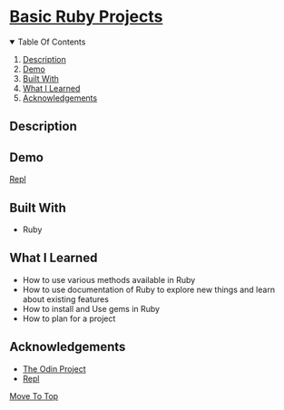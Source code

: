 
# [Basic Ruby Projects](https://www.theodinproject.com/paths/full-stack-ruby-on-rails/courses/ruby-programming#basic-ruby-projects)

<details open="open">
  <summary>Table Of Contents</summary>
  <ol>
    <li>
      <a href="#description">Description</a>
    </li>
    <li>
      <a href="#demo">Demo</a>
    </li>
    <li>
      <a href="#built-with">Built With</a>
    </li>
     <li>
      <a href="#what-i-learned">What I Learned</a>
    </li>
     <li>
      <a href="#acknowledgements">Acknowledgements</a>
    </li>
  </ol>
</details>

## Description
<Description> 

## Demo
[Repl](https://replit.com/@MaheshkumarP/BasicRubyProjects#README.md)
</br>
  
## Built With
* Ruby

## What I Learned
* How to use various methods available in Ruby
* How to use documentation of Ruby to explore new things and learn about existing features
* How to install and Use gems in Ruby
* How to plan for a project
  
## Acknowledgements
* [The Odin Project](https://theodinproject.com)
* [Repl](https://replit.com)

[Move To Top](#basic-ruby-projects)
